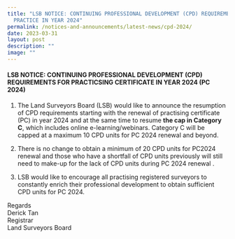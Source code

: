 ```yaml
---
title: "LSB NOTICE: CONTINUING PROFESSIONAL DEVELOPMENT (CPD) REQUIREMENTS FOR
  PRACTICE IN YEAR 2024"
permalink: /notices-and-announcements/latest-news/cpd-2024/
date: 2023-03-31
layout: post
description: ""
image: ""
---
```

#### **LSB NOTICE: CONTINUING PROFESSIONAL DEVELOPMENT (CPD) REQUIREMENTS FOR PRACTICSING CERTIFICATE IN YEAR 2024 (PC 2024)**

1. The Land Surveyors Board (LSB) would like to announce the resumption of CPD requirements starting with the renewal of practising certificate (PC) in year 2024 and at the same time to resume **the cap in Category C**, which includes online e-learning/webinars. Category C will be capped at a maximum 10 CPD units for PC 2024 renewal and beyond.<br>


2. There is no change to obtain a minimum of 20 CPD units for PC2024 renewal and those who have a shortfall of CPD units previously will still need to make-up for the lack of CPD units during PC 2024 renewal .<br>

3.  LSB would like to encourage all practising registered surveyors to constantly enrich their professional development to obtain sufficient CPD units for PC 2024.<br>

Regards <br>
Derick Tan <br>
Registrar<br>
Land Surveyors Board